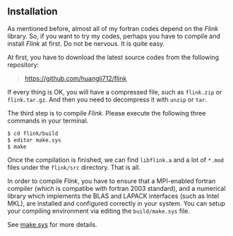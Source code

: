 ## Installation

As mentioned before, almost all of my fortran codes depend on the *Flink* library. So, if you want to try my codes, perhaps you have to compile and install *Flink* at first. Do not be nervous. It is quite easy.

At first, you have to download the latest source codes from the following repository:

> https://github.com/huangli712/flink

If every thing is OK, you will have a compressed file, such as `flink.zip` or `flink.tar.gz`. And then you need to decompress it with `unzip` or `tar`.

The third step is to compile *Flink*. Please execute the following three commands in your terminal.

```sh
$ cd flink/build
$ editor make.sys
$ make
```

Once the compilation is finished, we can find `libflink.a` and a lot of `*.mod` files under the `flink/src` directory. That is all. 

In order to compile *Flink*, you have to ensure that a MPI-enabled fortran compiler (which is compatibe with fortran 2003 standard), and a numerical library which implements the BLAS and LAPACK interfaces (such as Intel MKL), are installed and configured correctly in your system. You can setup your compiling environment via editing the `build/make.sys` file.

See [make.sys](guide/make.md) for more details.
